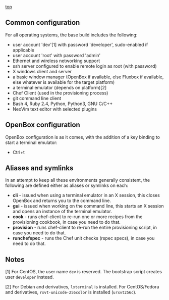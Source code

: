 [top](README.md)

## Common configuration 

For all operating systems, the base build includes the following:

- user account 'dev'[1] with password 'developer', sudo-enabled if applicable
- user account 'root' with password 'admin'
- Ethernet and wireless networking support 
- ssh server configured to enable remote login as root (with password)
- X windows client and server
- a basic window manager (OpenBox if available, else Fluxbox if available, else whatever is available for the target platform)
- a terminal emulator (depends on platform)[2]
- Chef Client (used in the provisioning process)
- git command line client 
- Bash 4, Ruby 2.4, Python, Python3, GNU C/C++
- NeoVim text editor with selected plugins

## OpenBox configuration

OpenBox configuration is as it comes, with the addition of a key binding to start a terminal emulator:

- Ctrl+t

## Aliases and symlinks 

In an attempt to keep all these environments generally consistent, the following are defined either as aliases or symlinks on each:

- **cli** - issued when using a terminal emulator in an X session, this closes OpenBox and returns you to the command line.
- **gui** - issued when working on the command line, this starts an X session and opens an instance of the terminal emulator. 
- **cook** - runs chef-client to re-run one or more recipes from the provisioning cookbook, in case you need to do that.
- **provision** - runs chef-client to re-run the entire provisioning script, in case you need to do that.
- **runchefspec** - runs the Chef unit checks (rspec specs), in case you need to do that.

## Notes 

[1] For CentOS, the user name ```dev``` is reserved. The bootstrap script creates user ```developer``` instead. 

[2] For Debian and derivatives, ```lxterminal``` is installed. For CentOS/Fedora and derivatives, ```rxvt-unicode-256color``` is installed (```urxvt256c```). 
